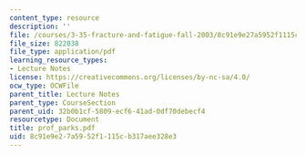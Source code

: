 ```yaml
---
content_type: resource
description: ''
file: /courses/3-35-fracture-and-fatigue-fall-2003/8c91e9e27a5952f1115cb317aee328e3_prof_parks.pdf
file_size: 822038
file_type: application/pdf
learning_resource_types:
- Lecture Notes
license: https://creativecommons.org/licenses/by-nc-sa/4.0/
ocw_type: OCWFile
parent_title: Lecture Notes
parent_type: CourseSection
parent_uid: 32b0b1cf-5809-ecf6-41ad-0df70debecf4
resourcetype: Document
title: prof_parks.pdf
uid: 8c91e9e2-7a59-52f1-115c-b317aee328e3
---
```


